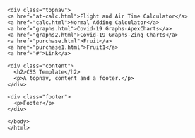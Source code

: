 <!DOCTYPE html>
<html lang="en-ca">
  <head>
    <meta http-equiv="content-type" content="text/html; charset=UTF-8">
    <title>Sean's page of coding examples</title>
    <meta name="author" content="Sean Barry">
    <meta name="description" content="Learning to code new stuff">
    <meta name="keywords" content="javascript code html css etc">
    <link type="text/css" rel="stylesheet" href="sabstyle.css">
  </head>
  <body>

    <div class="topnav">
    <a href="at-calc.html">Flight and Air Time Calculator</a>
    <a href="calc.html">Normal Adding Calculator</a>
    <a href="graphs.html">Covid-19 Graphs-ApexCharts</a>
    <a href="graphs2.html">Covid-19 Graphs-Zing Charts</a>
    <a href="purchase.html">Fruit</a>
    <a href="purchase1.html">Fruit1</a>
    <a href="#">Link</a>
  </div>
    
    <div class="content">
      <h2>CSS Template</h2>
      <p>A topnav, content and a footer.</p>
    </div>
    
    <div class="footer">
      <p>Footer</p>
    </div>
    
    </body>
    </html>